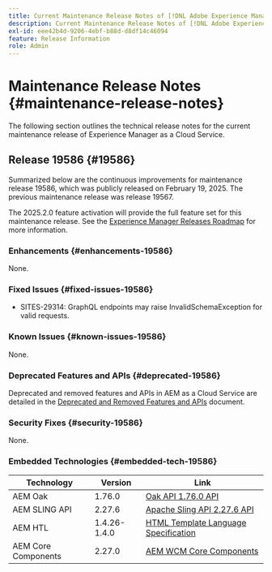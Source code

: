 ```yaml
---
title: Current Maintenance Release Notes of [!DNL Adobe Experience Manager] as a Cloud Service.
description: Current Maintenance Release Notes of [!DNL Adobe Experience Manager] as a Cloud Service.
exl-id: eee42b4d-9206-4ebf-b88d-d8df14c46094
feature: Release Information
role: Admin
---
```


# Maintenance Release Notes {#maintenance-release-notes}

The following section outlines the technical release notes for the current maintenance release of Experience Manager as a Cloud Service.

## Release 19586 {#19586}

Summarized below are the continuous improvements for maintenance release 19586, which was publicly released on February 19, 2025. The previous maintenance release was release 19567.

The 2025.2.0 feature activation will provide the full feature set for this maintenance release. See the [Experience Manager Releases Roadmap](https://experienceleague.adobe.com/en/docs/experience-manager-release-information/aem-release-updates/update-releases-roadmap) for more information.

### Enhancements {#enhancements-19586}

None.

### Fixed Issues {#fixed-issues-19586}

* SITES-29314: GraphQL endpoints may raise InvalidSchemaException for valid requests.

### Known Issues {#known-issues-19586}

None.

### Deprecated Features and APIs {#deprecated-19586}

Deprecated and removed features and APIs in AEM as a Cloud Service are detailed in the [Deprecated and Removed Features and APIs](/help/release-notes/deprecated-removed-features.md) document.

### Security Fixes {#security-19586}

None.

### Embedded Technologies {#embedded-tech-19586}

|Technology| Version      | Link                                                                                                              |
|---|--------------|-------------------------------------------------------------------------------------------------------------------|
|AEM Oak | 1.76.0       | [Oak API 1.76.0 API](https://www.javadoc.io/doc/org.apache.jackrabbit/oak-api/1.76.0/index.html)                  | 
|AEM SLING API | 2.27.6       | [Apache Sling API 2.27.6 API](https://www.javadoc.io/doc/org.apache.sling/org.apache.sling.api/latest/index.html) |
|AEM HTL| 1.4.26-1.4.0 | [HTML Template Language Specification](https://github.com/adobe/htl-spec)                                         |
|AEM Core Components| 2.27.0       | [AEM WCM Core Components](https://github.com/adobe/aem-core-wcm-components)                                       |
